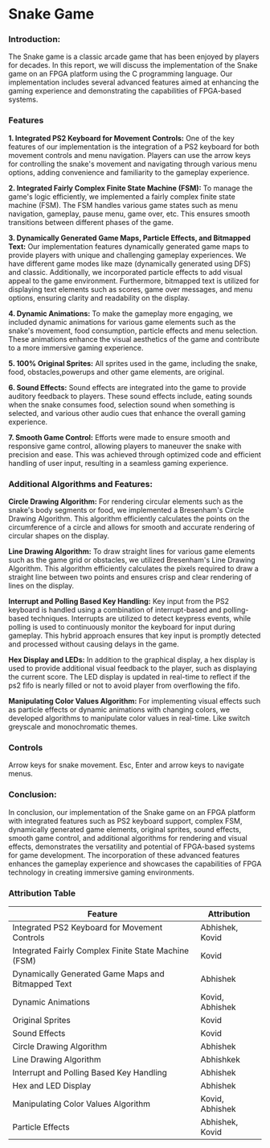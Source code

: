 # Snake Game

### Introduction:
The Snake game is a classic arcade game that has been enjoyed by players for decades. In this report, we will discuss the implementation of the Snake game on an FPGA platform using the C programming language. Our implementation includes several advanced features aimed at enhancing the gaming experience and demonstrating the capabilities of FPGA-based systems.

### Features 
**1. Integrated PS2 Keyboard for Movement Controls:**
One of the key features of our implementation is the integration of a PS2 keyboard for both movement controls and menu navigation. Players can use the arrow keys for controlling the snake's movement and navigating through various menu options, adding convenience and familiarity to the gameplay experience.

**2. Integrated Fairly Complex Finite State Machine (FSM):**
To manage the game's logic efficiently, we implemented a fairly complex finite state machine (FSM). The FSM handles various game states such as menu navigation, gameplay, pause menu, game over, etc. This ensures smooth transitions between different phases of the game.

**3. Dynamically Generated Game Maps, Particle Effects, and Bitmapped Text:**
Our implementation features dynamically generated game maps to provide players with unique and challenging gameplay experiences. We have different game modes like maze (dynamically generated using DFS) and classic. Additionally, we incorporated particle effects to add visual appeal to the game environment. Furthermore, bitmapped text is utilized for displaying text elements such as scores, game over messages, and menu options, ensuring clarity and readability on the display.

**4. Dynamic Animations:**
To make the gameplay more engaging, we included dynamic animations for various game elements such as the snake's movement, food consumption, particle effects and menu selection. These animations enhance the visual aesthetics of the game and contribute to a more immersive gaming experience.

**5. 100% Original Sprites:**
All sprites used in the game, including the snake, food, obstacles,powerups and other game elements, are original.

**6. Sound Effects:**
Sound effects are integrated into the game to provide auditory feedback to players. These sound effects include, eating sounds when the snake consumes food, selection sound when something is selected, and various other audio cues that enhance the overall gaming experience.

**7. Smooth Game Control:**
Efforts were made to ensure smooth and responsive game control, allowing players to maneuver the snake with precision and ease. This was achieved through optimized code and efficient handling of user input, resulting in a seamless gaming experience.

### Additional Algorithms and Features:

**Circle Drawing Algorithm:**
For rendering circular elements such as the snake's body segments or food, we implemented a Bresenham's Circle Drawing Algorithm. This algorithm efficiently calculates the points on the circumference of a circle and allows for smooth and accurate rendering of circular shapes on the display.

**Line Drawing Algorithm:**
To draw straight lines for various game elements such as the game grid or obstacles, we utilized Bresenham's Line Drawing Algorithm. This algorithm efficiently calculates the pixels required to draw a straight line between two points and ensures crisp and clear rendering of lines on the display.

**Interrupt and Polling Based Key Handling:**
Key input from the PS2 keyboard is handled using a combination of interrupt-based and polling-based techniques. Interrupts are utilized to detect keypress events, while polling is used to continuously monitor the keyboard for input during gameplay. This hybrid approach ensures that key input is promptly detected and processed without causing delays in the game.

**Hex Display and LEDs:**
In addition to the graphical display, a hex display is used to provide additional visual feedback to the player, such as displaying the current score. The LED display is updated in real-time to reflect if the ps2 fifo is nearly filled or not to avoid player from overflowing the fifo.

**Manipulating Color Values Algorithm:**
For implementing visual effects such as particle effects or dynamic animations with changing colors, we developed algorithms to manipulate color values in real-time. Like switch greyscale and monochromatic themes.


### Controls 
Arrow keys for snake movement.
Esc, Enter and arrow keys to navigate menus.

### Conclusion:
In conclusion, our implementation of the Snake game on an FPGA platform with integrated features such as PS2 keyboard support, complex FSM, dynamically generated game elements, original sprites, sound effects, smooth game control, and additional algorithms for rendering and visual effects, demonstrates the versatility and potential of FPGA-based systems for game development. The incorporation of these advanced features enhances the gameplay experience and showcases the capabilities of FPGA technology in creating immersive gaming environments.


### Attribution Table


| Feature                                             | Attribution                                                                                   |
|-----------------------------------------------------|-----------------------------------------------------------------------------------------------|
| Integrated PS2 Keyboard for Movement Controls       | Abhishek, Kovid                                                                     |
| Integrated Fairly Complex Finite State Machine (FSM)| Kovid                        |
| Dynamically Generated Game Maps and Bitmapped Text  |      Abhishek                  |
| Dynamic Animations   								| Kovid, Abhishek                 |                    
| Original Sprites               					  | Kovid                            |
| Sound Effects                                       |Kovid                    |
| Circle Drawing Algorithm                            | Abhishek                   |
| Line Drawing Algorithm                              | Abhishkek                  |
| Interrupt and Polling Based Key Handling            |  Abhishek        |
| Hex and LED Display                                     |Abhishek                      |
| Manipulating Color Values Algorithm                 |Kovid, Abhishek                    |
|Particle Effects |Abhishek, Kovid|
